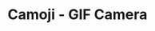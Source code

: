 ---
description: 拍摄视频转化为gif。
layout: post
results:
- primaryGenreName: Photo & Video
  version: '1.0'
  artworkUrl100: http://a1136.phobos.apple.com/us/r30/Purple4/v4/4e/76/6d/4e766d05-1a5f-147c-9e1e-f975fdafe049/mzl.cgtjjazz.png
  trackViewUrl: https://itunes.apple.com/cn/app/camoji-gif-camera/id905080931?mt=8&uo=4
  artworkUrl60: http://a348.phobos.apple.com/us/r30/Purple4/v4/b9/ab/60/b9ab60c1-bbaf-819a-2a1d-3792ed259a01/AppIcon60x60_2x.png
  minimumOsVersion: '7.0'
  sellerName: Leo Me, Inc.
  supportedDevices:
  - iPhone5s
  - iPhone5
  - iPhone4
  - iPadThirdGen
  - iPadMini4G
  - iPad23G
  - iPodTouchFifthGen
  - iPadFourthGen4G
  - iPad2Wifi
  - iPadThirdGen4G
  - iPhone4S
  - iPhone5c
  - iPadMini
  - iPadFourthGen
  genres:
  - 摄影与录像
  - 社交
  trackName: Camoji - GIF Camera
  description: 'Make animated gifs with your camera and text them to friends.
    Create your own memes and reaction gifs.


    Tap and hold to record an animated selfie. Swipe up to text it to your
    friends. It’s that easy!


    • Swipe to flip the camera while you’re recording.

    • Tap to add text captions and emoji stickers.

    • Share to Instagram, Facebook, and Twitter.

    • Save to camera roll and upload to the web.'
  price: 0
  trackId: 905080931
  releaseDate: '2014-08-14T04:13:48Z'
  screenshotUrls:
  - http://a3.mzstatic.com/us/r30/Purple5/v4/64/77/8d/64778dad-6772-42cf-fa58-27fdb2ba8b06/screen1136x1136.jpeg
  - http://a1.mzstatic.com/us/r30/Purple5/v4/94/5d/3e/945d3eaf-7098-4846-37bd-0f29ff2597c5/screen1136x1136.jpeg
  - http://a5.mzstatic.com/us/r30/Purple3/v4/33/4e/0b/334e0bca-9d69-a25e-5c68-a76b8c0eec71/screen1136x1136.jpeg
  - http://a5.mzstatic.com/us/r30/Purple3/v4/db/33/73/db3373c1-bc4c-4667-7afa-245311e97dfb/screen1136x1136.jpeg
  - http://a2.mzstatic.com/us/r30/Purple3/v4/86/2d/b9/862db944-673b-ba0a-4c05-2ad679a6a44d/screen1136x1136.jpeg
  artistViewUrl: https://itunes.apple.com/cn/artist/leo-me-inc./id759606889?uo=4
  primaryGenreId: 6008
  kind: software
  fileSizeBytes: '2602099'
  bundleId: leo.Camoji
  sellerUrl: https://camoji.com
  trackContentRating: 4+
  artistName: Leo Me, Inc.
  trackCensoredName: Camoji - GIF Camera
  isGameCenterEnabled: false
  contentAdvisoryRating: 4+
  languageCodesISO2A:
  - EN
  features:
  - iosUniversal
  wrapperType: software
  artworkUrl512: http://a1136.phobos.apple.com/us/r30/Purple4/v4/4e/76/6d/4e766d05-1a5f-147c-9e1e-f975fdafe049/mzl.cgtjjazz.png
  formattedPrice: 免费
  artistId: 759606889
  genreIds:
  - '6008'
  - '6005'
  currency: CNY
  ipadScreenshotUrls:
  - http://a5.mzstatic.com/us/r30/Purple5/v4/ec/84/f1/ec84f1af-82d1-90f5-e2a2-3044cbec21cc/screen480x480.jpeg
  - http://a1.mzstatic.com/us/r30/Purple4/v4/3f/a6/1c/3fa61cc5-b2e1-48d4-f36a-51629fb0c5f7/screen480x480.jpeg
  - http://a1.mzstatic.com/us/r30/Purple3/v4/19/c3/c9/19c3c99b-ddab-9bb1-bfe2-30e9aed920f0/screen480x480.jpeg
  - http://a4.mzstatic.com/us/r30/Purple4/v4/cc/b2/62/ccb26215-d048-bb3f-a586-9f997161bc9d/screen480x480.jpeg
  - http://a3.mzstatic.com/us/r30/Purple5/v4/95/76/2f/95762f58-7fb3-990d-ab04-48c4d7b86d97/screen480x480.jpeg
category: 摄影与录像
tags: tag1
resultCount: 1
title: Camoji - GIF Camera

---